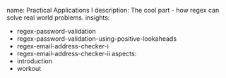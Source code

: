 name: Practical Applications I
description: The cool part - how regex can solve real world problems.
insights:
  - regex-password-validation
  - regex-password-validation-using-positive-lookaheads
  - regex-email-address-checker-i
  - regex-email-address-checker-ii
aspects:
  - introduction
  - workout
 
